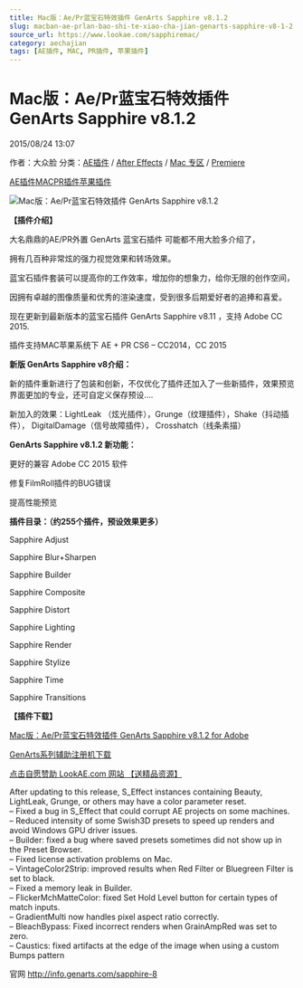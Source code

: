 ```yaml
---
title: Mac版：Ae/Pr蓝宝石特效插件 GenArts Sapphire v8.1.2
slug: macban-ae-prlan-bao-shi-te-xiao-cha-jian-genarts-sapphire-v8-1-2
source_url: https://www.lookae.com/sapphiremac/
category: aechajian
tags: [AE插件, MAC, PR插件, 苹果插件]
---
```

# Mac版：Ae/Pr蓝宝石特效插件 GenArts Sapphire v8.1.2

2015/08/24 13:07

作者：大众脸
分类：[AE插件](https://www.lookae.com/after-effects/aechajian/) / [After Effects](https://www.lookae.com/after-effects/) / [Mac 专区](https://www.lookae.com/mac-osx/) / [Premiere](https://www.lookae.com/qitarjcj/premierezy/)

[AE插件](https://www.lookae.com/tag/ae%e6%8f%92%e4%bb%b6/)[MAC](https://www.lookae.com/tag/mac/)[PR插件](https://www.lookae.com/tag/pr%e6%8f%92%e4%bb%b6/)[苹果插件](https://www.lookae.com/tag/%e8%8b%b9%e6%9e%9c%e6%8f%92%e4%bb%b6/)

![Mac版：Ae/Pr蓝宝石特效插件 GenArts Sapphire v8.1.2](https://www.lookae.com/wp-content/uploads/2015/06/Sapphire.jpg "Mac版：Ae/Pr蓝宝石特效插件 GenArts Sapphire v8.1.2-LookAE.com")

**【插件介绍】**

大名鼎鼎的AE/PR外置 GenArts 蓝宝石插件 可能都不用大脸多介绍了，

拥有几百种非常炫的强力视觉效果和转场效果。

蓝宝石插件套装可以提高你的工作效率，增加你的想象力，给你无限的创作空间，

因拥有卓越的图像质量和优秀的渲染速度，受到很多后期爱好者的追捧和喜爱。

现在更新到最新版本的蓝宝石插件 GenArts Sapphire v8.11 ，支持 Adobe CC 2015.

插件支持MAC苹果系统下 AE + PR CS6 – CC2014，CC 2015

**新版 GenArts Sapphire v8介绍：**

新的插件重新进行了包装和创新，不仅优化了插件还加入了一些新插件，效果预览界面更加的专业，还可自定义保存预设….

新加入的效果：LightLeak （炫光插件），Grunge（纹理插件），Shake（抖动插件）， DigitalDamage（信号故障插件）， Crosshatch（线条素描）

**GenArts Sapphire v8.1.2 新功能：**

更好的兼容 Adobe CC 2015 软件

修复FilmRoll插件的BUG错误

提高性能预览

**插件目录：（约255个插件，预设效果更多）**

Sapphire Adjust

Sapphire Blur+Sharpen

Sapphire Builder

Sapphire Composite

Sapphire Distort

Sapphire Lighting

Sapphire Render

Sapphire Stylize

Sapphire Time

Sapphire Transitions

**【插件下载】**

[Mac版：Ae/Pr蓝宝石特效插件 GenArts Sapphire v8.1.2 for Adobe](https://www.400gb.com/file/114450410)

[GenArts系列辅助注册机下载](https://www.400gb.com/file/114482264)

[点击自愿赞助 LookAE.com 网站 【送精品资源】](https://www.lookae.com/sponsor/)

After updating to this release, S\_Effect instances containing Beauty, LightLeak, Grunge, or others may have a color parameter reset.  
– Fixed a bug in S\_Effect that could corrupt AE projects on some machines.  
– Reduced intensity of some Swish3D presets to speed up renders and avoid Windows GPU driver issues.  
– Builder: fixed a bug where saved presets sometimes did not show up in the Preset Browser.  
– Fixed license activation problems on Mac.  
– VintageColor2Strip: improved results when Red Filter or Bluegreen Filter is set to black.  
– Fixed a memory leak in Builder.  
– FlickerMchMatteColor: fixed Set Hold Level button for certain types of match inputs.  
– GradientMulti now handles pixel aspect ratio correctly.  
– BleachBypass: Fixed incorrect renders when GrainAmpRed was set to zero.  
– Caustics: fixed artifacts at the edge of the image when using a custom Bumps pattern

官网 http://info.genarts.com/sapphire-8
